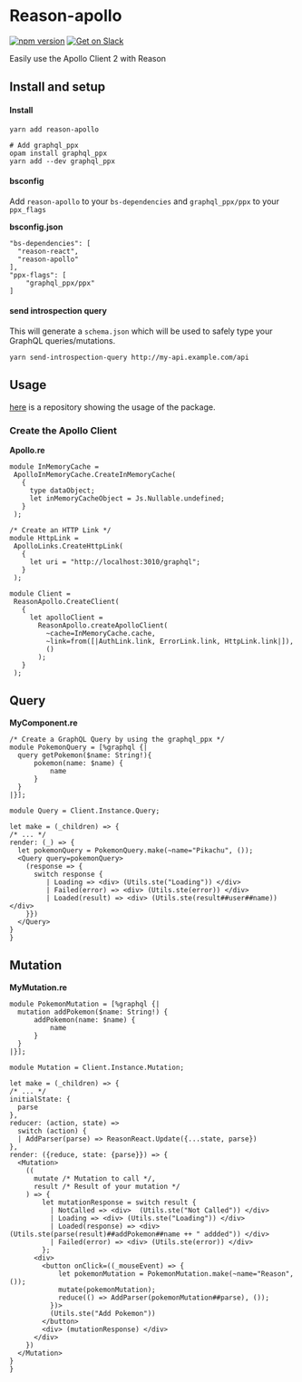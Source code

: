 # Reason-apollo

[![npm version](https://badge.fury.io/js/reason-apollo.svg)](https://badge.fury.io/js/reason-apollo)
[![Get on Slack](https://img.shields.io/badge/slack-join-orange.svg)](http://www.apollostack.com/#slack)

Easily use the Apollo Client 2 with Reason

## Install and setup

#### Install
```
yarn add reason-apollo

# Add graphql_ppx
opam install graphql_ppx
yarn add --dev graphql_ppx
```

#### bsconfig
Add `reason-apollo` to your `bs-dependencies` and
`graphql_ppx/ppx` to your `ppx_flags`

**bsconfig.json**
```
"bs-dependencies": [
  "reason-react",
  "reason-apollo"
],
"ppx-flags": [
    "graphql_ppx/ppx"
]
```

#### send introspection query
This will generate a `schema.json` which will be used to safely type your GraphQL queries/mutations.
```
yarn send-introspection-query http://my-api.example.com/api
```


## Usage 
 
 [here](https://github.com/Gregoirevda/reason-apollo-test-usage) is a repository showing the usage of the package.
 
 
 ### Create the Apollo Client
 
 **Apollo.re**
 ```reason
 module InMemoryCache =
  ApolloInMemoryCache.CreateInMemoryCache(
    {
      type dataObject;
      let inMemoryCacheObject = Js.Nullable.undefined;
    }
  );

/* Create an HTTP Link */
module HttpLink =
  ApolloLinks.CreateHttpLink(
    {
      let uri = "http://localhost:3010/graphql";
    }
  );

module Client =
  ReasonApollo.CreateClient(
    {
      let apolloClient =
        ReasonApollo.createApolloClient(
          ~cache=InMemoryCache.cache,
          ~link=from([|AuthLink.link, ErrorLink.link, HttpLink.link|]),
          ()
        );
    }
  );

 ```
  
  ## Query
  
  **MyComponent.re**
  ```reason
  /* Create a GraphQL Query by using the graphql_ppx */ 
  module PokemonQuery = [%graphql {|
    query getPokemon($name: String!){
        pokemon(name: $name) {
            name
        }
    }
  |}]; 

  module Query = Client.Instance.Query;

  let make = (_children) => {
  /* ... */
  render: (_) => {
    let pokemonQuery = PokemonQuery.make(~name="Pikachu", ());
    <Query query=pokemonQuery>
      (response => {
        switch response {
           | Loading => <div> (Utils.ste("Loading")) </div>
           | Failed(error) => <div> (Utils.ste(error)) </div>
           | Loaded(result) => <div> (Utils.ste(result##user##name)) </div>
      }})
    </Query>
  }
  }
  ```

  ## Mutation
  
  **MyMutation.re**
  ```reason
  module PokemonMutation = [%graphql {|
    mutation addPokemon($name: String!) {
        addPokemon(name: $name) {
            name
        }
    }
  |}];

  module Mutation = Client.Instance.Mutation;
  
  let make = (_children) => {
  /* ... */
  initialState: {
    parse
  },
  reducer: (action, state) =>
    switch (action) {
    | AddParser(parse) => ReasonReact.Update({...state, parse})
  },
  render: ({reduce, state: {parse}}) => {  
    <Mutation>
      ((
        mutate /* Mutation to call */, 
        result /* Result of your mutation */
      ) => {
          let mutationResponse = switch result {
            | NotCalled => <div>  (Utils.ste("Not Called")) </div>
            | Loading => <div> (Utils.ste("Loading")) </div>
            | Loaded(response) => <div> (Utils.ste(parse(result)##addPokemon##name ++ " addded")) </div>
            | Failed(error) => <div> (Utils.ste(error)) </div>
          };
        <div>
          <button onClick=((_mouseEvent) => {
              let pokemonMutation = PokemonMutation.make(~name="Reason", ());
              mutate(pokemonMutation);
              reduce(() => AddParser(pokemonMutation##parse), ());
            })> 
            (Utils.ste("Add Pokemon")) 
          </button>
          <div> (mutationResponse) </div>
        </div>
      })
    </Mutation>
  }
  }
  ```
